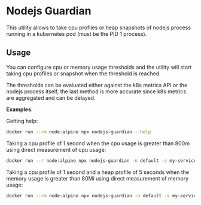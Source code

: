 # Nodejs Guardian

This utility allows to take cpu profiles or heap snapshots of nodejs process running in a kubernetes pod (must be the PID 1 process).

## Usage

You can configure cpu or memory usage thresholds and the utility will start taking cpu profiles or snapshot when the threshold is reached.

The thresholds can be evaluated either against the k8s metrics API or the nodejs process itself, the last method is more accurate since k8s metrics are aggregated and can be delayed.

**Examples**:

Getting help:
```bash
docker run --rm node:alpine npx nodejs-guardian --help
```

Taking a cpu profile of 1 second when the cpu usage is greater than 800m using direct measurement of cpu usage:
```bash
docker run --r node:alpine npx nodejs-guardian -n default -s my-service -c container --cpu 1 --hcpu 800 --noMetrics
```

Taking a cpu profile of 1 second and a heap profile of 5 seconds when the memory usage is greater than 80Mi using direct measurement of memory usage:
```bash
docker run --rm node:alpine npx nodejs-guardian -n default -s my-service -c container --cpu 1 --heap 5  -hmem 80 --noMetrics
```
